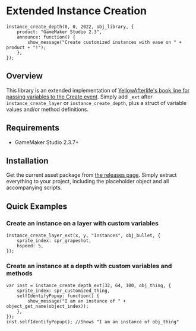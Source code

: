 # Extended Instance Creation

```
instance_create_depth(0, 0, 2022, obj_library, {
	product: "GameMaker Studio 2.3",
	announce: function() {
		show_message("Create customized instances with ease on " + product + "!");
	},
});
```

## Overview

This library is an extended implementation of [YellowAfterlife's book line for passing variables to the Create event](https://yal.cc/gamemaker-create-event-arguments/). Simply add `_ext` after `instance_create_layer` or `instance_create_depth`, plus a struct of variable values and/or method definitions.

## Requirements

- GameMaker Studio 2.3.7+

## Installation

Get the current asset package from [the releases page](https://github.com/dicksonlaw583/InstanceCreateExt/releases). Simply extract everything to your project, including the placeholder object and all accompanying scripts.

## Quick Examples

### Create an instance on a layer with custom variables

```
instance_create_layer_ext(x, y, "Instances", obj_bullet, {
	sprite_index: spr_grapeshot,
	hspeed: 5,
});
```

### Create an instance at a depth with custom variables and methods

```
var inst = instance_create_depth_ext(32, 64, 100, obj_thing, {
	sprite_index: spr_customized_thing,
	selfIdentifyPopup: function() {
		show_message("I am an instance of " + object_get_name(object_index));
	},
});
inst.selfIdentifyPopup(); //Shows "I am an instance of obj_thing"
```

